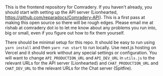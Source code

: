 This is the frontend repository for Comradery. If you haven't already, you should start with setting up the API server (Lionhearted, https://github.com/reparadocs/Comradery-API). This is a first pass at making this open source so there will be rough edges. Please email me at rishab at comradery dot io to let me know about any problems you run into, big or small, even if you figure out how to fix them yourself.

There should be minimal setup for this repo. It should be easy to run using `yarn install` and then `yarn run start` to run locally. Use next.js hosting on Vercel and it should work without any special settings or configuration. You will want to change `API_PRODUCTION_URL` and `API_DEV_URL` in `utils.js` to the relevant URLs for the API server (Lionhearted) and `CHAT_PRODUCTION_URL` and `CHAT_DEV_URL` to the relevant URLs for the Chat server (Spitfire).

